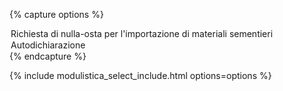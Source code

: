 {% capture options %}
<option value="https://www.regione.umbria.it/documents/18/1776226/Nulla-osta_sementieri.pdf/c89d2036-f9e5-4aa9-9a10-57af262c123e">Richiesta di nulla-osta per l'importazione di materiali sementieri</option>
<option value="https://www.regione.umbria.it/documents/18/1776226/Autodichiarazione+importazione+sementi.doc/47038aaa-5d72-4cc9-976d-2ad579bf006f">Autodichiarazione</option>
{% endcapture %}

{% include modulistica_select_include.html options=options %}
